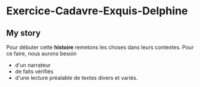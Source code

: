 # Exercice-Cadavre-Exquis-Delphine
## My story ##

Pour débuter cette **histoire** remetons les choses dans leurs contextes. Pour ce faire, nous aurons besoin 
* d'un narrateur
* de faits vérifiés
* d'une lecture préalable de textes divers et variés. 
